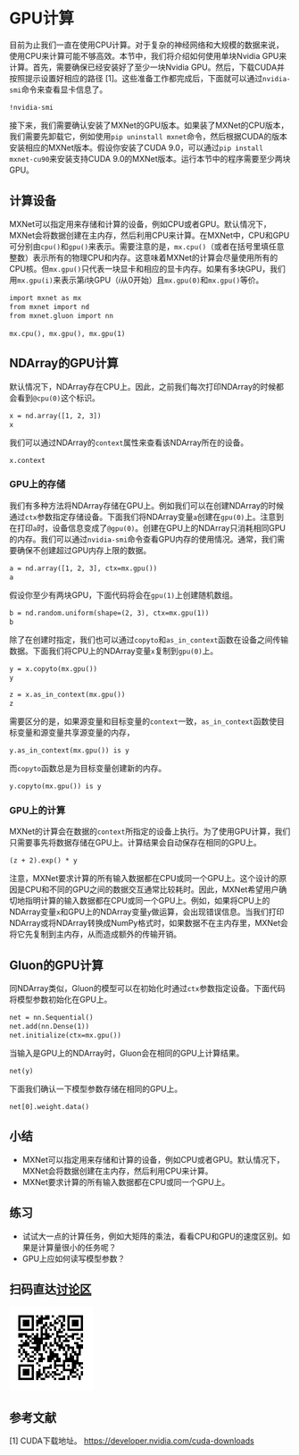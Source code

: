 # GPU计算

目前为止我们一直在使用CPU计算。对于复杂的神经网络和大规模的数据来说，使用CPU来计算可能不够高效。本节中，我们将介绍如何使用单块Nvidia GPU来计算。首先，需要确保已经安装好了至少一块Nvidia GPU。然后，下载CUDA并按照提示设置好相应的路径 [1]。这些准备工作都完成后，下面就可以通过`nvidia-smi`命令来查看显卡信息了。

```{.python .input  n=1}
!nvidia-smi
```

接下来，我们需要确认安装了MXNet的GPU版本。如果装了MXNet的CPU版本，我们需要先卸载它，例如使用`pip uninstall mxnet`命令，然后根据CUDA的版本安装相应的MXNet版本。假设你安装了CUDA 9.0，可以通过`pip install mxnet-cu90`来安装支持CUDA 9.0的MXNet版本。运行本节中的程序需要至少两块GPU。

## 计算设备

MXNet可以指定用来存储和计算的设备，例如CPU或者GPU。默认情况下，MXNet会将数据创建在主内存，然后利用CPU来计算。在MXNet中，CPU和GPU可分别由`cpu()`和`gpu()`来表示。需要注意的是，`mx.cpu()`（或者在括号里填任意整数）表示所有的物理CPU和内存。这意味着MXNet的计算会尽量使用所有的CPU核。但`mx.gpu()`只代表一块显卡和相应的显卡内存。如果有多块GPU，我们用`mx.gpu(i)`来表示第$i$块GPU（$i$从0开始）且`mx.gpu(0)`和`mx.gpu()`等价。

```{.python .input}
import mxnet as mx
from mxnet import nd
from mxnet.gluon import nn

mx.cpu(), mx.gpu(), mx.gpu(1)
```

## NDArray的GPU计算

默认情况下，NDArray存在CPU上。因此，之前我们每次打印NDArray的时候都会看到`@cpu(0)`这个标识。

```{.python .input  n=4}
x = nd.array([1, 2, 3])
x
```

我们可以通过NDArray的`context`属性来查看该NDArray所在的设备。

```{.python .input}
x.context
```

### GPU上的存储

我们有多种方法将NDArray存储在GPU上。例如我们可以在创建NDArray的时候通过`ctx`参数指定存储设备。下面我们将NDArray变量`a`创建在`gpu(0)`上。注意到在打印`a`时，设备信息变成了`@gpu(0)`。创建在GPU上的NDArray只消耗相同GPU的内存。我们可以通过`nvidia-smi`命令查看GPU内存的使用情况。通常，我们需要确保不创建超过GPU内存上限的数据。

```{.python .input  n=5}
a = nd.array([1, 2, 3], ctx=mx.gpu())
a
```

假设你至少有两块GPU，下面代码将会在`gpu(1)`上创建随机数组。

```{.python .input}
b = nd.random.uniform(shape=(2, 3), ctx=mx.gpu(1)) 
b
```

除了在创建时指定，我们也可以通过`copyto`和`as_in_context`函数在设备之间传输数据。下面我们将CPU上的NDArray变量`x`复制到`gpu(0)`上。

```{.python .input  n=7}
y = x.copyto(mx.gpu())
y
```

```{.python .input}
z = x.as_in_context(mx.gpu())
z
```

需要区分的是，如果源变量和目标变量的`context`一致，`as_in_context`函数使目标变量和源变量共享源变量的内存，

```{.python .input  n=8}
y.as_in_context(mx.gpu()) is y
```

而`copyto`函数总是为目标变量创建新的内存。

```{.python .input}
y.copyto(mx.gpu()) is y
```

### GPU上的计算

MXNet的计算会在数据的`context`所指定的设备上执行。为了使用GPU计算，我们只需要事先将数据存储在GPU上。计算结果会自动保存在相同的GPU上。

```{.python .input  n=9}
(z + 2).exp() * y
```

注意，MXNet要求计算的所有输入数据都在CPU或同一个GPU上。这个设计的原因是CPU和不同的GPU之间的数据交互通常比较耗时。因此，MXNet希望用户确切地指明计算的输入数据都在CPU或同一个GPU上。例如，如果将CPU上的NDArray变量`x`和GPU上的NDArray变量`y`做运算，会出现错误信息。当我们打印NDArray或将NDArray转换成NumPy格式时，如果数据不在主内存里，MXNet会将它先复制到主内存，从而造成额外的传输开销。

## Gluon的GPU计算

同NDArray类似，Gluon的模型可以在初始化时通过`ctx`参数指定设备。下面代码将模型参数初始化在GPU上。

```{.python .input  n=12}
net = nn.Sequential()
net.add(nn.Dense(1))
net.initialize(ctx=mx.gpu())
```

当输入是GPU上的NDArray时，Gluon会在相同的GPU上计算结果。

```{.python .input  n=13}
net(y)
```

下面我们确认一下模型参数存储在相同的GPU上。

```{.python .input  n=14}
net[0].weight.data()
```

## 小结

* MXNet可以指定用来存储和计算的设备，例如CPU或者GPU。默认情况下，MXNet会将数据创建在主内存，然后利用CPU来计算。
* MXNet要求计算的所有输入数据都在CPU或同一个GPU上。

## 练习

* 试试大一点的计算任务，例如大矩阵的乘法，看看CPU和GPU的速度区别。如果是计算量很小的任务呢？
* GPU上应如何读写模型参数？

## 扫码直达[讨论区](https://discuss.gluon.ai/t/topic/988)

![](../img/qr_use-gpu.svg)


## 参考文献

[1] CUDA下载地址。 https://developer.nvidia.com/cuda-downloads
